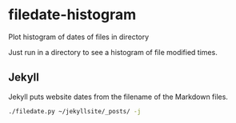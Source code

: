 # filedate-histogram
Plot histogram of dates of files in directory

Just run in a directory to see a histogram of file modified times.


## Jekyll 
Jekyll puts website dates from the filename of the Markdown files.

```sh
./filedate.py ~/jekyllsite/_posts/ -j
```
